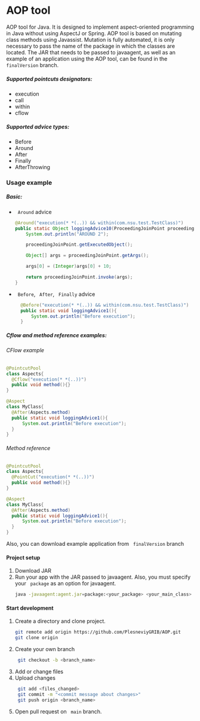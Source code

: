 # AOP tool
AOP tool for Java. It is designed to implement aspect-oriented programming in Java without using AspectJ or Spring.
AOP tool is based on mutating class methods using Javassist. Mutation is fully automated, it is only necessary to pass the name of the package in which the classes are located.
The JAR that needs to be passed to javaagent, as well as an example of an application using the AOP tool, can be found in the ``` finalVersion``` branch. 

##### Supported pointcuts designators:
* execution
* call
* within
* cflow

##### Supported advice types:
* Before
* Around 
* After
* Finally
* AfterThrowing

### Usage example
##### Basic:
* ``` Around``` advice
    ```java
    @Around("execution(* *(..)) && within(com.nsu.test.TestClass)")
    public static Object loggingAdvice10(ProceedingJoinPoint proceedingJoinPoint) throws Exception {
        System.out.println("AROUND 2");

        proceedingJoinPoint.getExecutedObject();

        Object[] args = proceedingJoinPoint.getArgs();

        args[0] = (Integer)args[0] + 10;

        return proceedingJoinPoint.invoke(args);
    }
    ```
* ``` Before```, ``` After```, ``` Finally``` advice
  ```java
    @Before("execution(* *(..)) && within(com.nsu.test.TestClass)")
    public static void loggingAdvice1(){
        System.out.println("Before execution");
    }
  ```
##### Cflow and method reference examples:

###### CFlow example
  ```java
@PointcutPool
class Aspects{
    @Cflow("execution(* *(..))")
    public void method(){}
}

@Aspect  
class MyClass{
    @After(Aspects.method)
    public static void loggingAdvice1(){
        System.out.println("Before execution");
    }  
}
  ```

###### Method reference
  ```java
@PointcutPool
class Aspects{
    @PointCut("execution(* *(..))")
    public void method(){}
}

@Aspect  
class MyClass{
    @After(Aspects.method)
    public static void loggingAdvice1(){
        System.out.println("Before execution");
    }  
}
  ```
    

Also, you can download example application from ``` finalVersion``` branch

#### Project setup
1. Download JAR
2. Run your app with the JAR passed to javaagent. Also, you must  specify your ``` package``` as an option for javaagent.
   ```bash
   java -javaagent:agent.jar=package:<your_package> <your_main_class>
   ```

#### Start development
1. Create a directory and clone project.
   ```bash
   git remote add origin https://github.com/PlesneviyGRIB/AOP.git
   git clone origin
   ```
2. Create your own branch
   ```bash
    git checkout -b <branch_name>
   ```
3. Add or change files
4. Upload changes
   ```bash
    git add <files_changed>
    git commit -m "<commit message about changes>"
    git push origin <branch_name>
   ```
5. Open pull request on ``` main``` branch.
